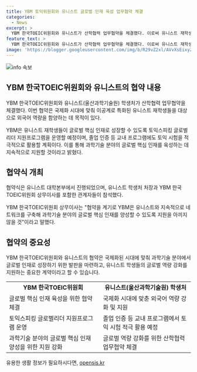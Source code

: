 ```yaml
---
title: YBM 토익위원회와 유니스트 글로벌 인재 육성 업무협약 체결
categories:
  - News
excerpt: >
  YBM 한국TOEIC위원회와 유니스트가 산학협력 업무협약을 체결했다. 이로써 유니스트 재학생들은 토익스피킹 글로벌리더 지원프로그램을 통해 글로벌 핵심 인재로 성장하고, 토익 시험을 적극 활용할 예정이다. YBM은 지속적인 네트워크 구축을 통해 핵심 인재 양성을 지원할 것으로 전했다.
feature_text: >
  YBM 한국TOEIC위원회와 유니스트가 산학협력 업무협약을 체결했다. 이로써 유니스트 재학생들은 토익스피킹 글로벌리더 지원프로그램을 통해 글로벌 핵심 인재로 성장하고, 토익 시험을 적극 활용할 예정이다. YBM은 지속적인 네트워크 구축을 통해 핵심 인재 양성을 지원할 것으로 전했다.
image: 'https://blogger.googleusercontent.com/img/b/R29vZ2xl/AVvXsEixyZcFfHzMRdzZMjFBmAUKJYCLCGyLL1o632UiGVXcaFdKo_bkvkuCioo0uUKlGfBVcT3P84aROyZIXSBEx3Aw5nCQ3pTgDom1WDC4m8eifvWiAmWEEVb4x6G_l8C0QH225ldMjyaFvpxGEBGNO37VmDTDMHGhJPq73UglMfDca1-0aw/s1600/blogspot.png'
---
```


<p><img src="https://blogger.googleusercontent.com/img/b/R29vZ2xl/AVvXsEixyZcFfHzMRdzZMjFBmAUKJYCLCGyLL1o632UiGVXcaFdKo_bkvkuCioo0uUKlGfBVcT3P84aROyZIXSBEx3Aw5nCQ3pTgDom1WDC4m8eifvWiAmWEEVb4x6G_l8C0QH225ldMjyaFvpxGEBGNO37VmDTDMHGhJPq73UglMfDca1-0aw/s1600/blogspot.png" alt="info 속보" /></p>

<h2 data-ke-size="size26">YBM 한국TOEIC위원회와 유니스트의 협약 내용</h2>

<p>YBM 한국TOEIC위원회와 유니스트(울산과학기술원) 학생처가 산학협력 업무협약을 체결했다. 이번 협약은 국제화 시대에 맞춰 이공계로 특화된 유니스트 재학생들을 대상으로 외국어 역량을 함양하는 데 목적이 있다.</p>

<p data-ke-size="size16">YBM은 유니스트 재학생들이 글로벌 핵심 인재로 성장할 수 있도록 토익스피킹 글로벌리더 지원프로그램을 운영할 예정이며, 졸업 인증 등 교내 프로그램에도 토익 시험을 적극적으로 활용할 계획이다. 이를 통해 과학기술 분야의 글로벌 핵심 인재를 육성하는 데 지속적으로 지원할 것이라고 밝혔다.</p>

<h2 data-ke-size="size26">협약식 개최</h2>

<p>협약식은 유니스트 대학본부에서 진행되었으며, 유니스트 학생처 처장과 YBM 한국TOEIC위원회 상무이사를 포함한 관계자들이 참석했다.</p>

<p data-ke-size="size16">YBM 한국TOEIC위원회 상무이사는 "협약을 계기로 YBM은 유니스트와 지속적으로 네트워크를 구축해 과학기술 분야의 글로벌 핵심 인재를 양성할 수 있도록 지원을 아끼지 않을 것"이라고 말했다.</p>

<h2 data-ke-size="size26">협약의 중요성</h2>

<p>YBM 한국TOEIC위원회와 유니스트의 협약은 국제화된 시대에 맞춰 과학기술 분야에서 글로벌 인재로 성장하기 위한 발판을 마련하고, 유니스트 학생들의 글로벌 역량 강화를 지원하는 중요한 계약이라고 할 수 있습니다.</p>

<table>
    <tr>
        <td style="text-align: center; height: 17px;"><b>YBM 한국TOEIC위원회</b></td>
        <td style="text-align: center; height: 17px;"><b>유니스트(울산과학기술원) 학생처</b></td>
    </tr>
    <tr>
        <td>글로벌 핵심 인재 육성을 위한 협약 체결</td>
        <td>국제화 시대에 맞춘 외국어 역량 강화 및 지원</td>
    </tr>
    <tr>
        <td>토익스피킹 글로벌리더 지원프로그램 운영</td>
        <td>졸업 인증 등 교내 프로그램에서 토익 시험 적극 활용 예정</td>
    </tr>
    <tr>
        <td>과학기술 분야의 글로벌 핵심 인재 양성을 위한 지원 강화</td>
        <td>글로벌 역량 강화를 위한 산학협력 업무협약 체결</td>
    </tr>
</table>
유용한 생활 정보가 필요하시다면, <a href="https://opensis.kr" rel="dofollow">opensis.kr</a>


